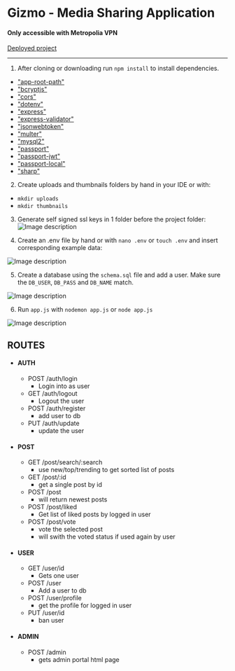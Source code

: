 # Gizmo - Media Sharing Application

#### Only accessible with Metropolia VPN
[Deployed project](https://10.114.34.120/app/index.html)

---

1. After cloning or downloading run `npm install` to install dependencies.
* ["app-root-path"](https://www.npmjs.com/package/app-root-path)
* ["bcryptjs"](https://www.npmjs.com/package/bcryptjs)
* ["cors"](https://www.npmjs.com/package/cors)
* ["dotenv"](https://www.npmjs.com/package/dotenv)
* ["express"](https://www.npmjs.com/package/express)
* ["express-validator"](https://www.npmjs.com/package/express-validator)
* ["jsonwebtoken"](https://www.npmjs.com/package/jsonwebtoken)
* ["multer"](https://www.npmjs.com/package/multer)
* ["mysql2"](https://www.npmjs.com/package/mysql2)
* ["passport"](https://www.npmjs.com/package/passport)
* ["passport-jwt"](https://www.npmjs.com/package/passport-jwt)
* ["passport-local"](https://www.npmjs.com/package/passport-local)
* ["sharp"](https://www.npmjs.com/package/sharp)

2. Create uploads and thumbnails folders by hand in your IDE or with:
* `mkdir uploads`
* `mkdir thumbnails`

3. Generate self signed ssl keys in 1 folder before the project folder:
![Image description](https://github.com/Nikojoel/Gizmo/blob/dev/docs/ssl.PNG)

4. Create an .env file by hand or with `nano .env` or `touch .env` and insert corresponding example data:

![Image description](https://github.com/Nikojoel/Gizmo/blob/dev/docs/dotenv.PNG)

5. Create a database using the `schema.sql` file and add a user. Make sure the `DB_USER`, `DB_PASS` and `DB_NAME` match.

![Image description](https://github.com/Nikojoel/Gizmo/blob/dev/docs/db.png)

6. Run `app.js` with `nodemon app.js` or `node app.js`

![Image description](https://github.com/Nikojoel/Gizmo/blob/dev/docs/nodemon.png)

## ROUTES

- #### AUTH
  - POST /auth/login
    - Login into as user
  - GET /auth/logout
    - Logout the user
  - POST /auth/register
    - add user to db
  - PUT /auth/update
    - update the user
  
- #### POST
  - GET /post/search/:search  
    - use new/top/trending to get sorted list of posts
  - GET /post/:id
    - get a single post by id
  - POST /post
    - will return newest posts
  - POST /post/liked
    - Get list of liked posts by logged in user
  - POST /post/vote
    - vote the selected post
    - will swith the voted status if used again by user
    
- #### USER
  
  - GET /user/id
    - Gets one user
  - POST /user
    - Add a user to db
  - POST /user/profile
    - get the profile for logged in user
  - PUT /user/id
    - ban user
- #### ADMIN
  - POST /admin
    - gets admin portal html page
  
